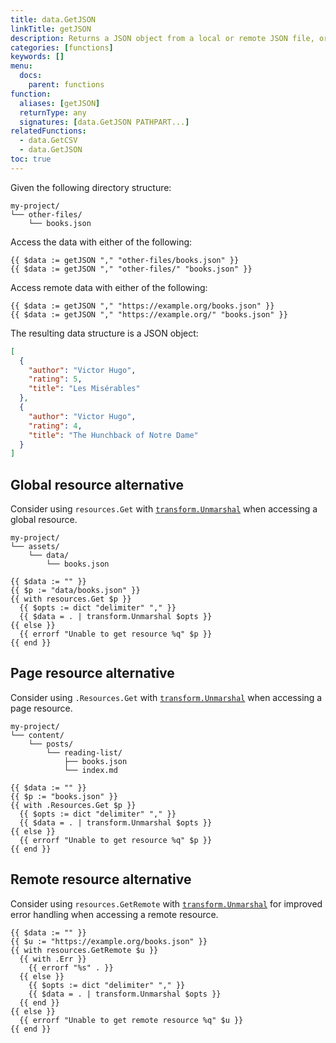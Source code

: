 ```yaml
---
title: data.GetJSON
linkTitle: getJSON
description: Returns a JSON object from a local or remote JSON file, or an error if the file does not exist.
categories: [functions]
keywords: []
menu:
  docs:
    parent: functions
function:
  aliases: [getJSON]
  returnType: any
  signatures: [data.GetJSON PATHPART...]
relatedFunctions:
  - data.GetCSV
  - data.GetJSON
toc: true
---
```


Given the following directory structure:

```text
my-project/
└── other-files/
    └── books.json
```

Access the data with either of the following:

```go-html-template
{{ $data := getJSON "," "other-files/books.json" }}
{{ $data := getJSON "," "other-files/" "books.json" }}
```

Access remote data with either of the following:

```go-html-template
{{ $data := getJSON "," "https://example.org/books.json" }}
{{ $data := getJSON "," "https://example.org/" "books.json" }}
```

The resulting data structure is a JSON object:

```json
[
  {
    "author": "Victor Hugo",
    "rating": 5,
    "title": "Les Misérables"
  },
  {
    "author": "Victor Hugo",
    "rating": 4,
    "title": "The Hunchback of Notre Dame"
  }
]
```

## Global resource alternative

Consider using `resources.Get` with [`transform.Unmarshal`] when accessing a global resource.

```text
my-project/
└── assets/
    └── data/
        └── books.json
```

```go-html-template
{{ $data := "" }}
{{ $p := "data/books.json" }}
{{ with resources.Get $p }}
  {{ $opts := dict "delimiter" "," }}
  {{ $data = . | transform.Unmarshal $opts }}
{{ else }}
  {{ errorf "Unable to get resource %q" $p }}
{{ end }}
```

## Page resource alternative

Consider using `.Resources.Get` with [`transform.Unmarshal`] when accessing a page resource.

```text
my-project/
└── content/
    └── posts/
        └── reading-list/
            ├── books.json
            └── index.md
```

```go-html-template
{{ $data := "" }}
{{ $p := "books.json" }}
{{ with .Resources.Get $p }}
  {{ $opts := dict "delimiter" "," }}
  {{ $data = . | transform.Unmarshal $opts }}
{{ else }}
  {{ errorf "Unable to get resource %q" $p }}
{{ end }}
```

## Remote resource alternative

Consider using `resources.GetRemote` with [`transform.Unmarshal`] for improved error handling when accessing a remote resource.

```go-html-template
{{ $data := "" }}
{{ $u := "https://example.org/books.json" }}
{{ with resources.GetRemote $u }}
  {{ with .Err }}
    {{ errorf "%s" . }}
  {{ else }}
    {{ $opts := dict "delimiter" "," }}
    {{ $data = . | transform.Unmarshal $opts }}
  {{ end }}
{{ else }}
  {{ errorf "Unable to get remote resource %q" $u }}
{{ end }}
```

[`transform.Unmarshal`]: /functions/transform/unmarshal
